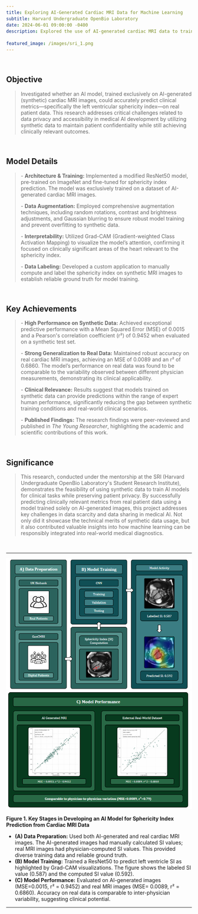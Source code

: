 ```yaml
---
title: Exploring AI-Generated Cardiac MRI Data for Machine Learning  
subtitle: Harvard Undergraduate OpenBio Laboratory  
date: 2024-06-01 09:00:00 -0400  
description: Explored the use of AI-generated cardiac MRI data to train machine learning models. Work addressed issues of data scarcity and patient privacy, evaluating whether models trained exclusively on synthetic data could still perform well on real-world datasets.
  
featured_image: /images/sri_1.png  
---
```


<br>

<h2>Objective</h2> 
<blockquote> 
<p style="color: #666;"> Investigated whether an AI model, trained exclusively on AI-generated (synthetic) cardiac MRI images, could accurately predict clinical metrics—specifically the left ventricular sphericity index—on real patient data. This research addresses critical challenges related to data privacy and accessibility in medical AI development by utilizing synthetic data to maintain patient confidentiality while still achieving clinically relevant outcomes. 
</p> 
</blockquote> 

<br>

<h2>Model Details</h2> 
<blockquote> 
<p style="color: #666;"> 
- <strong>Architecture &amp; Training:</strong> Implemented a modified ResNet50 model, pre-trained on ImageNet and fine-tuned for sphericity index prediction. The model was exclusively trained on a dataset of AI-generated cardiac MRI images. </p> 
<p style="color: #666;"> 
- <strong>Data Augmentation:</strong> Employed comprehensive augmentation techniques, including random rotations, contrast and brightness adjustments, and Gaussian blurring to ensure robust model training and prevent overfitting to synthetic data. 
</p> 
<p style="color: #666;"> 
- <strong>Interpretability:</strong> Utilized Grad-CAM (Gradient-weighted Class Activation Mapping) to visualize the model’s attention, confirming it focused on clinically significant areas of the heart relevant to the sphericity index. 
</p> 
<p style="color: #666;"> 
- <strong>Data Labeling:</strong> Developed a custom application to manually compute and label the sphericity index on synthetic MRI images to establish reliable ground truth for model training. </p> 
</blockquote> 

<br> 

<h2>Key Achievements</h2> 
<blockquote> 
<p style="color: #666;"> 
- <strong>High Performance on Synthetic Data:</strong> Achieved exceptional predictive performance with a Mean Squared Error (MSE) of 0.0015 and a Pearson's correlation coefficient (r²) of 0.9452 when evaluated on a synthetic test set. 
</p> 
<p style="color: #666;"> 
- <strong>Strong Generalization to Real Data:</strong> Maintained robust accuracy on real cardiac MRI images, achieving an MSE of 0.0089 and an r² of 0.6860. The model’s performance on real data was found to be comparable to the variability observed between different physician measurements, demonstrating its clinical applicability. 
</p> 
<p style="color: #666;"> - <strong>Clinical Relevance:</strong> Results suggest that models trained on synthetic data can provide predictions within the range of expert human performance, significantly reducing the gap between synthetic training conditions and real-world clinical scenarios. 
</p> 
<p style="color: #666;"> 
- <strong>Published Findings:</strong> The research findings were peer-reviewed and published in <em>The Young Researcher</em>, highlighting the academic and scientific contributions of this work. </p> 
</blockquote> 

<br> 

<h2>Significance</h2> 
<blockquote> 
<p style="color: #666;"> This research, conducted under the mentorship at the SRI (Harvard Undergraduate OpenBio Laboratory's Student Research Institute), demonstrates the feasibility of using synthetic data to train AI models for clinical tasks while preserving patient privacy. By successfully predicting clinically relevant metrics from real patient data using a model trained solely on AI-generated images, this project addresses key challenges in data scarcity and data sharing in medical AI. Not only did it showcase the technical merits of synthetic data usage, but it also contributed valuable insights into how machine learning can be responsibly integrated into real-world medical diagnostics. 
</p> 
</blockquote>

<br>

---

<div class="gallery" data-columns="1">
	<img src="/images/sri_1.png">
	<img src="/images/sri_3.png">
</div>

<strong>Figure 1. Key Stages in Developing an AI Model for Sphericity Index Prediction from Cardiac MRI Data </strong><br>
- <strong>(A) Data Preparation:</strong> Used both AI-generated and real cardiac MRI images. The AI-generated images had manually calculated SI values; real MRI images had physician-computed SI values. This provided diverse training data and reliable ground truth. <br>
- <strong>(B) Model Training:</strong> Trained a ResNet50 to predict left ventricle SI as highlighted by Grad-CAM visualizations. The figure shows the labeled SI value (0.587) and the computed SI value (0.592). <br>
- <strong>(C) Model Performance:</strong> Evaluated on AI-generated images (MSE=0.0015, r² = 0.9452) and real MRI images (MSE= 0.0089, r² = 0.6860). Accuracy on real data is comparable to inter-physician variability, suggesting clinical potential.

---


